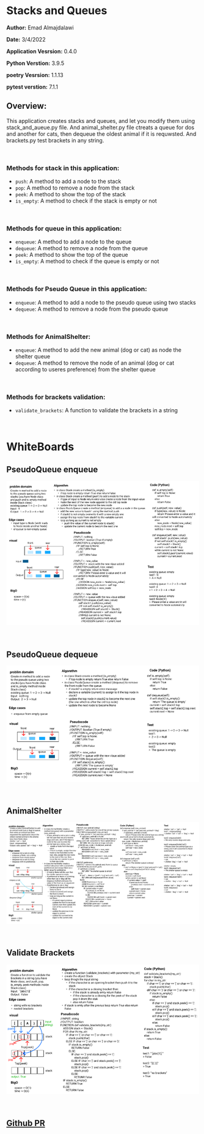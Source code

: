 # Stacks and Queues

**Author:** Emad Almajdalawi

**Date:** 3/4/2022

**Application Vesrsion:** 0.4.0

**Python Verstion:** 3.9.5

**poetry Vesrsion:** 1.1.13

**pytest verstion:**  7.1.1

## Overview:
This application creates stacks and queues, and let you modify them using stack_and_aueue.py file. And  animal_shelter.py file  ctreats a queue for dos and another for cats, then dequeue the oldest animal if it is requwsted. And brackets.py test brackets in any string.

<br>

### Methods for stack in this application:

- `push`: A method to add a node to the stack
- `pop`: A method to remove a node from the stack
- `peek`: A method to show the top of the stack
- `is_empty`: A method to check if the stack is empty or not

<br>

### Methods for queue in this application:

- `enqueue`: A method to add a node to the queue
- `dequeue`:  A method to remove a node from the queue
- `peek`: A method to show the top of the queue
- `is_empty`: A method to check if the queue is empty or not

<br>

### Methods for Pseudo Queue in this application:

- `enqueue`: A method to add a node to the pseudo queue using two stacks
- `dequeue`:  A method to remove a node from the pseudo queue

<br>

### Methods for AnimalShelter:

- `enqueue`: A method to add the new animal (dog or cat) as node the shelter queue
- `dequeue`:  A method to remove the node of an animal (dog or cat according to useres preference) from the shelter queue

<br>

### Methods for brackets validation:

- `validate_brackets`: A function to validate the brackets in a string

<br>

# WhiteBoards

## PseudoQueue enqueue

![PseudoQueue enqueue](./imgs/PseudoQueue-enqueue.png)

<br>

## PseudoQueue dequeue

![PseudoQueue enqueue](./imgs/PseudoQueue-dequeue.png)

<br>

## AnimalShelter

![Animal Shelter](./imgs/animal_shelter.png)

<br>

## Validate Brackets

![Validate Brackets](./imgs/validate_brackets.png)

<br>

## [Github PR](https://github.com/e97m/data-structures-and-algorithms/pull/23)